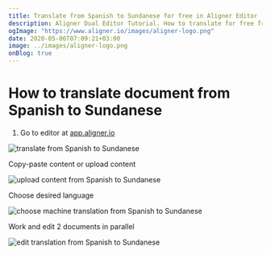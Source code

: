 ```yaml
---
title: Translate from Spanish to Sundanese for free in Aligner Editor
description: Aligner Dual Editor Tutorial. How to translate for free from Spanish to Sundanese. Aligner is multilingual document management platform. 
ogImage: "https://www.aligner.io/images/aligner-logo.png"
date: 2020-05-06T07:09:21+03:00
image: ../images/aligner-logo.png
onBlog: true
---
```


# How to translate document from Spanish to Sundanese

1. Go to editor at [app.aligner.io](https://app.aligner.io "Aligner App web page")

![translate from Spanish to Sundanese](../aligner-blank-editor.png "translate from Spanish to Sundanese")

Copy-paste content or upload content

![upload content from Spanish to Sundanese](../aligner-uploaded-document.png "upload content from Spanish to Sundanese")

Choose desired language

![choose machine translation from Spanish to Sundanese](../aligner-language-dropdown.png "choose machine translation from Spanish to Sundanese")

Work and edit 2 documents in parallel

![edit translation from Spanish to Sundanese](../aligner-double-sitded-editor.png "edit translation from Spanish to Sundanese")

